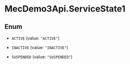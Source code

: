# MecDemo3Api.ServiceState1

## Enum


* `ACTIVE` (value: `"ACTIVE"`)

* `INACTIVE` (value: `"INACTIVE"`)

* `SUSPENDED` (value: `"SUSPENDED"`)


